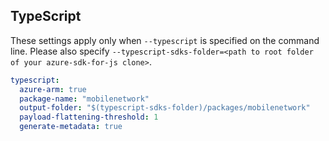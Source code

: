 ## TypeScript

These settings apply only when `--typescript` is specified on the command line.
Please also specify `--typescript-sdks-folder=<path to root folder of your azure-sdk-for-js clone>`.

```yaml $(typescript)
typescript:
  azure-arm: true
  package-name: "mobilenetwork"
  output-folder: "$(typescript-sdks-folder)/packages/mobilenetwork"
  payload-flattening-threshold: 1
  generate-metadata: true
```